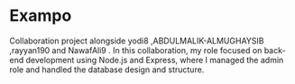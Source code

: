 # Exampo
Collaboration project alongside yodi8 ,ABDULMALIK-ALMUGHAYSIB ,rayyan190 and NawafAli9 . In this collaboration, my role focused on back-end development using Node.js and Express, where I managed the admin role and handled the database design and structure.
